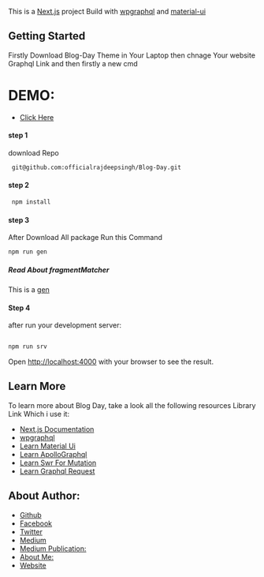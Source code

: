 This is a [Next.js](https://nextjs.org/) project Build with [wpgraphql](https://wpgraphql.com/) and [material-ui](https://material-ui.com/)

## Getting Started

Firstly Download Blog-Day Theme in Your Laptop then chnage Your website Graphql Link and then firstly a new cmd 


# DEMO:
- [Click Here](https://www.rajdeepsingh.dev/) 

 #### step 1
 download Repo

```bash
 git@github.com:officialrajdeepsingh/Blog-Day.git

```

#### step 2
```bash
 npm install 

```

#### step 3
After Download All package Run this Command 

```bash
npm run gen

```

##### Read About fragmentMatcher
This is a [gen](https://medium.com/@jacky_ttt/day121-warning-heuristic-fragment-matching-going-on-8208b584cb5e) 


#### Step 4
after  run your  development server:

```bash

npm run srv

```

Open [http://localhost:4000](http://localhost:3000) with your browser to see the result.

## Learn More

To learn more about Blog Day, take a look all the following resources Library Link Which i use it:

- [Next.js Documentation](https://nextjs.org/docs) 
- [wpgraphql](https://wpgraphql.com/) 
- [Learn Material Ui](https://material-ui.com/)
- [Learn ApolloGraphql](https://www.apollographql.com/docs/react/)
- [Learn Swr For Mutation](https://swr.vercel.app/)
- [Learn Graphql Request](https://github.com/prisma-labs/graphql-request)


## About Author:
- [Github](https://github.com/officialrajdeepsingh/)
- [Facebook](https://www.facebook.com/officialrajdeepsingh/)
- [Twitter](https://twitter.com/Official_R_deep)
- [Medium](https://medium.com/@officialrajdeepsingh)
- [Medium Publication:](https://medium.com/officialrajdeepsingh)
- [About Me:](https://medium.com/officialrajdeepsingh/about-me-5a08df1234f4)
- [Website](https://medium.com/officialrajdeepsingh/about-me-5a08df1234f4)

